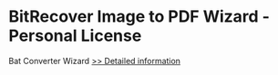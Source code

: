 # BitRecover Image to PDF Wizard - Personal License
Bat Converter Wizard
[>> Detailed information](https://secure.shareit.com/shareit/product.html?productid=300953435&affiliateid=200057808)